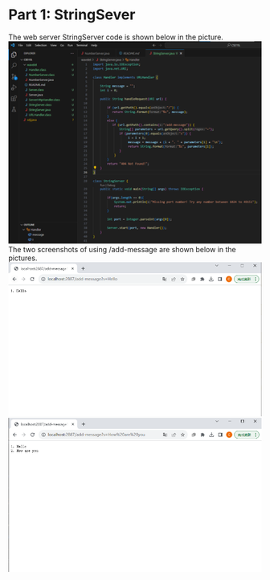 # Part 1: StringSever
The web server StringServer code is shown below in the picture.<br />
![Image](StringServer.png)
<br />
The two screenshots of using /add-message are shown below in the pictures.<br />
![Image](Show1.png)
![Image](Show2.png)
